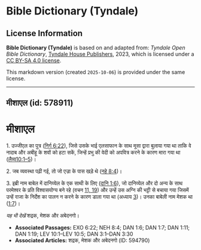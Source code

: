 # Bible Dictionary (Tyndale)

## License Information

**Bible Dictionary (Tyndale)** is based on and adapted from: _Tyndale Open Bible Dictionary_, [Tyndale House Publishers](https://tyndaleopenresources.com/), 2023, which is licensed under a [CC BY-SA 4.0 license](https://creativecommons.org/licenses/by-sa/4.0/legalcode.en).

This markdown version (created `2025-10-06`) is provided under the same license.



--------------------------------

## मीशाएल (id: 578911)

मीशाएल
======

1\. उज्जीएल का पुत्र ([निर्ग 6:22](https://ref.ly/Exod6:22)), जिसे उसके भाई एलसाफान के साथ मूसा द्वारा बुलाया गया था ताकि वे नादाब और अबीहू के शवों को हटा सकें, जिन्हें प्रभु की वेदी को अपवित्र करने के कारण मारा गया था ([लैव्य10:1–5](https://ref.ly/Lev10:1-Lev10:5))।

2\. जब व्यवस्था पढ़ी गई, तो जो एज्रा के पास खड़े थे ([नहे 8:4](https://ref.ly/Neh8:4))।

3\. इब्री नाम बाबेल में दानिय्येल के एक साथी के लिए ([दानि 1:6](https://ref.ly/Dan1:6)), जो दानिय्येल और दो अन्य के साथ परमेश्वर के प्रति विश्वासयोग्य बने रहे (वचन [11, 19](https://ref.ly/Dan1:11,Dan1:19)) और उन्हें उस अग्नि की भट्टी से बचाया गया जिसमें उन्हें राजा के निर्देश का पालन न करने के कारण डाला गया था (अध्याय [3](https://ref.ly/Dan3:1-Dan3:30))। उनका बाबेली नाम मेशक था ([1:7](https://ref.ly/Dan1:7))।

*यह भी देखें* शद्रक, मेशक और अबेदनगो।

* **Associated Passages:** EXO 6:22; NEH 8:4; DAN 1:6; DAN 1:7; DAN 1:11; DAN 1:19; LEV 10:1–LEV 10:5; DAN 3:1–DAN 3:30
* **Associated Articles:** शद्रक, मेशक और अबेदनगो (ID: 594790)

